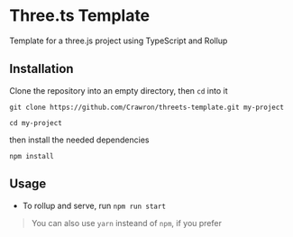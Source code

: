 # Three.ts Template

Template for a three.js project using TypeScript and Rollup

## Installation

Clone the repository into an empty directory, then `cd` into it

```
git clone https://github.com/Crawron/threets-template.git my-project

cd my-project
```

then install the needed dependencies

```
npm install
```

## Usage

-   To rollup and serve, run `npm run start`

> You can also use `yarn` insteand of `npm`, if you prefer
